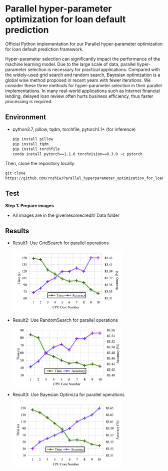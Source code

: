 # Parallel hyper-parameter optimization for loan default prediction
Official Python implementation for our Parallel hyper-parameter optimization for loan default prediction framework.

Hyper-parameter selection can significantly impact
the performance of the machine learning model. Due to the large scale of data, parallel hyper-parameter selection is necessary for practical applications. Compared with the widely-used grid search and random search, Bayesian optimization is a global wise method proposed in recent years with fewer iterations. We consider these three methods for hyper-parameter selection in their parallel implementations. In many real-world applications such as Internet financial lending, delayed loan review often hurts business efficiency, thus faster processing is required. 



## Environment

* python3.7, pillow, tqdm, torchfile, pytorch1.1+ (for inference)

  ```
  pip install pillow
  pip install tqdm
  pip install torchfile
  conda install pytorch==1.1.0 torchvision==0.3.0 -c pytorch
  ```

Then, clone the repository locally:

```
git clone https://github.com/rnzhiw/Parallel_hyperparameter_optimization_for_loan_default_prediction.git
```



## Test

**Step 1: Prepare images**

* All images are in the givemesomecredit/ Data folder

## Results

* Result1: Use GridSearch for parallel operations

   <img src="img/grid.png" width = "350" alt="图片名称" align=center />

* Result2: Use RandomSearch for parallel operations

   <img src="img/random.png" width = "350" alt="图片名称" align=center />

* Result3: Use Bayesian Optimiza for parallel operations

  <img src="img/Bayesia.png" width = "350" alt="图片名称" align=left />  













